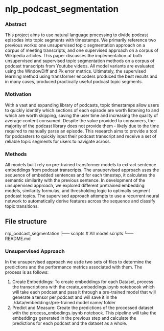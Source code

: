 # nlp_podcast_segmentation

### Abstract
This project aims to use natural language processing to divide podcast episodes into topic segments with timestamps. We primarily reference two previous works: one unsupervised topic segmentation approach on a corpus of meeting transcripts, and one supervised approach on a corpus of Wikipedia articles. This paper discusses the implementation of both unsupervised and supervised topic segmentation methods on a corpus of podcast transcripts from Youtube videos. All model variants are evaluated using the WindowDiff and Pk error metrics. Ultimately, the supervised learning method using transformer encoders produced the best results and in many cases, produced practically useful podcast topic segments.

### Motivation
With a vast and expanding library of podcasts, topic timestamps allow users to quickly identify which sections of each episode are worth listening to and which are worth skipping, saving the user time and increasing the quality of average content consumed. Despite the value provided to consumers, the majority of the podcast library does not provide them - likely due to the time required to manually parse an episode. This research aims to provide a tool for podcasters to quickly input their podcast transcript and receive a set of reliable topic segments for users to navigate across.

### Methods
All models built rely on pre-trained transformer models to extract sentence embeddings from podcast transcripts. The unsupervised approach uses the sequence of embedded sentences and for each timestep, it calculates the semantic similarity with the previous sentence. In development of the unsupervised approach, we explored different pretrained embedding models, similarity formulas, and thresholding logic to optimally segment podcast topics. The supervised approach attempts to use a recurrent neural network to automatically derive features across the sequence and classify topic transitions.

## File structure
nlp_podcast_segmentation
├── scripts                 # All model scripts
└── README.md

### Unsupervised Approach
In the unsupervised approach we usde two sets of files to determine the predictions and the performance metrics associated with them. The process is as follows:
1. Create Embeddings: To create embeddings for each Dataset, process the transcriptions with the create_embeddings.ipynb noteboook which will take each podcast and pass it through a pre-trained model that will generate a tensor per podcast and will save it in the ./data/embeddings/pre-trained model name/ folder
2. Predict and Measure: Create the predictions of the processed dataset with the process_embedings.ipynb notebook. This pipeline will take the embeddings generated in the previous step and calculate the predictions for each podcast and the dataset as a whole.